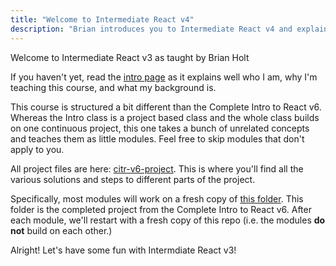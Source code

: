 ```yaml
---
title: "Welcome to Intermediate React v4"
description: "Brian introduces you to Intermediate React v4 and explains how the course is structured."
---
```


Welcome to Intermediate React v3 as taught by Brian Holt

If you haven't yet, read the [intro page][intro] as it explains well who I am, why I'm teaching this course, and what my background is.

This course is structured a bit different than the Complete Intro to React v6. Whereas the Intro class is a project based class and the whole class builds on one continuous project, this one takes a bunch of unrelated concepts and teaches them as little modules. Feel free to skip modules that don't apply to you.

All project files are here: [citr-v6-project][citr]. This is where you'll find all the various solutions and steps to different parts of the project.

Specifically, most modules will work on a fresh copy of [this folder][project]. This folder is the completed project from the Complete Intro to React v6. After each module, we'll restart with a fresh copy of this repo (i.e. the modules **do not** build on each other.)

Alright! Let's have some fun with Intermdiate React v3!

[intro]: https://btholt.github.io/complete-intro-to-react-v6/intro
[citr]: https://github.com/btholt/citr-v6-project/
[project]: https://github.com/btholt/citr-v6-project/tree/master/12-portals-and-refs
